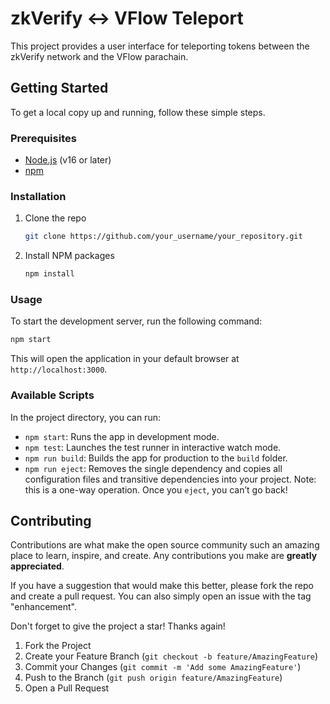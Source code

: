 # zkVerify ↔ VFlow Teleport

This project provides a user interface for teleporting tokens between the zkVerify network and the VFlow parachain.

## Getting Started

To get a local copy up and running, follow these simple steps.

### Prerequisites

- [Node.js](https://nodejs.org/) (v16 or later)
- [npm](https://www.npmjs.com/)

### Installation

1.  Clone the repo
    ```sh
    git clone https://github.com/your_username/your_repository.git
    ```
2.  Install NPM packages
    ```sh
    npm install
    ```

### Usage

To start the development server, run the following command:

```sh
npm start
```

This will open the application in your default browser at `http://localhost:3000`.

### Available Scripts

In the project directory, you can run:

-   `npm start`: Runs the app in development mode.
-   `npm test`: Launches the test runner in interactive watch mode.
-   `npm run build`: Builds the app for production to the `build` folder.
-   `npm run eject`: Removes the single dependency and copies all configuration files and transitive dependencies into your project. Note: this is a one-way operation. Once you `eject`, you can’t go back!

## Contributing

Contributions are what make the open source community such an amazing place to learn, inspire, and create. Any contributions you make are **greatly appreciated**.

If you have a suggestion that would make this better, please fork the repo and create a pull request. You can also simply open an issue with the tag "enhancement".

Don't forget to give the project a star! Thanks again!

1.  Fork the Project
2.  Create your Feature Branch (`git checkout -b feature/AmazingFeature`)
3.  Commit your Changes (`git commit -m 'Add some AmazingFeature'`)
4.  Push to the Branch (`git push origin feature/AmazingFeature`)
5.  Open a Pull Request

